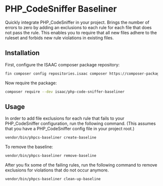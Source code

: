 # PHP_CodeSniffer Baseliner

Quickly integrate PHP_CodeSniffer in your project. Brings the number of errors to zero by adding an exclusions to each
rule for each file that does not pass the rule. This enables you to require that all new files adhere to the ruleset and
forbids new rule violations in existing files.

## Installation

First, configure the ISAAC composer package repository:

```sh
fin composer config repositories.isaac composer https://composer-packages.hq.isaac.nl/repository
```

Now require the package:

```sh
composer require --dev isaac/php-code-sniffer-baseliner
```

## Usage

In order to add file exclusions for each rule that fails to your PHP_CodeSniffer configuration, run the following
command. (This assumes that you have a PHP_CodeSniffer config file in your project root.)

```sh
vendor/bin/phpcs-baseliner create-baseline
```

To remove the baseline:

```sh
vendor/bin/phpcs-baseliner remove-baseline
```

After you fix some of the failing rules, run the following command to remove exclusions for violations that do not occur
anymore.  

```sh
vendor/bin/phpcs-baseliner clean-up-baseline
```
